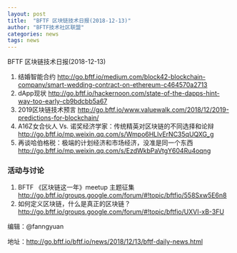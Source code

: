 ```yaml
---
layout: post
title:  "BFTF 区块链技术日报(2018-12-13)"
author: "BFTF技术社区联盟"
categories: news
tags: news
---
```


BFTF 区块链技术日报(2018-12-13)

1. 结婚智能合约 <http://go.bftf.io/medium.com/block42-blockchain-company/smart-wedding-contract-on-ethereum-c464570a2713>
2. dApp现状 <http://go.bftf.io/hackernoon.com/state-of-the-dapps-hint-way-too-early-cb9bdcbb5a67>
3. 2019区块链技术预言 <http://go.bftf.io/www.valuewalk.com/2018/12/2019-predictions-for-blockchain/>
4. A16Z女合伙人 Vs. 诺奖经济学家：传统精英对区块链的不同选择和论辩 <http://go.bftf.io/mp.weixin.qq.com/s/Wmpo6HLlvErNC35qUQXG_g>
5. 再谈哈伯格税：极端的计划经济和市场经济，没准是同一个东西 <http://go.bftf.io/mp.weixin.qq.com/s/EzdWkbPaVtgY604Ru4oqng>

### 活动与讨论

1. BFTF 《区块链这一年》meetup 主题征集 <http://go.bftf.io/groups.google.com/forum/#!topic/bftfio/558Sxw5E6n8>
2. 如何定义区块链，什么是真正的区块链？<http://go.bftf.io/groups.google.com/forum/#!topic/bftfio/UXVI-xB-3FU>


编辑：@fanngyuan

地址：<http://go.bftf.io/bftf.io/news/2018/12/13/bftf-daily-news.html>

